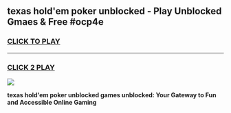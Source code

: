 
## texas hold'em poker unblocked - Play Unblocked Gmaes & Free #ocp4e
<h3>
<a href="https://news.freeplayer.one?title=texas_hold'em_poker_unblocked&ref=24F">CLICK TO PLAY</a></h3>
<hr>

<h3>
<a href="https://news.freeplayer.one?title=texas_hold'em_poker_unblocked&ref=24F">CLICK 2 PLAY</a>
  
</h3>

<a href="https://news.freeplayer.one?title=texas_hold'em_poker_unblocked&ref=24F/"><img src="https://clearcache.store/games.png"></a>


**texas hold'em poker unblocked games unblocked: Your Gateway to Fun and Accessible Online Gaming**
